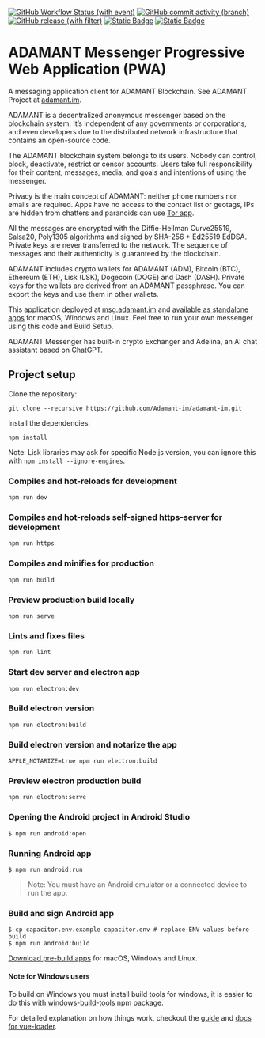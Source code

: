 [![GitHub Workflow Status (with event)](https://img.shields.io/github/actions/workflow/status/adamant-im/adamant-im/dev.yml)](https://github.com/Adamant-im/adamant-im/actions/workflows/dev.yml) [![GitHub commit activity (branch)](https://img.shields.io/github/commit-activity/m/Adamant-im/adamant-im/dev?color=24bd13)](https://github.com/Adamant-im/adamant-im/graphs/commit-activity) [![GitHub release (with filter)](https://img.shields.io/github/v/release/adamant-im/adamant-im?color=24bd13)](https://github.com/Adamant-im/adamant-im/releases) [![Static Badge](https://img.shields.io/badge/Slack-brightgreen?logo=slack&logoColor=white&labelColor=fa8f02&color=grey&link=https%3A%2F%2Fjoin.slack.com%2Ft%2Fadamant-im%2Fshared_invite%2Fzt-3n32uqh3-TmTM4qPAKcp3PzrPMtKETQ)](https://join.slack.com/t/adamant-im/shared_invite/zt-3n32uqh3-TmTM4qPAKcp3PzrPMtKETQ) [![Static Badge](https://img.shields.io/badge/Twitter-brightgreen?logo=x&logoColor=white&labelColor=blue&color=grey&link=https%3A%2F%2Ftwitter.com%2Fadamant_im)](https://twitter.com/adamant_im)

# ADAMANT Messenger Progressive Web Application (PWA)

A messaging application client for ADAMANT Blockchain. See ADAMANT Project at [adamant.im](https://adamant.im).

ADAMANT is a decentralized anonymous messenger based on the blockchain system. It’s independent of any governments or corporations, and even developers due to the distributed network infrastructure that contains an open-source code.

The ADAMANT blockchain system belongs to its users. Nobody can control, block, deactivate, restrict or censor accounts. Users take full responsibility for their content, messages, media, and goals and intentions of using the messenger.

Privacy is the main concept of ADAMANT: neither phone numbers nor emails are required. Apps have no access to the contact list or geotags, IPs are hidden from chatters and paranoids can use [Tor app](http://adamant6457join2rxdkr2y7iqatar7n4n72lordxeknj435i4cjhpyd.onion).

All the messages are encrypted with the Diffie-Hellman Curve25519, Salsa20, Poly1305 algorithms and signed by SHA-256 + Ed25519 EdDSA. Private keys are never transferred to the network. The sequence of messages and their authenticity is guaranteed by the blockchain.

ADAMANT includes crypto wallets for ADAMANT (ADM), Bitcoin (BTC), Ethereum (ETH), Lisk (LSK), Dogecoin (DOGE) and Dash (DASH). Private keys for the wallets are derived from an ADAMANT passphrase. You can export the keys and use them in other wallets.

This application deployed at [msg.adamant.im](https://msg.adamant.im) and [available as standalone apps](https://adamant.im/#adm-apps) for macOS, Windows and Linux. Feel free to run your own messenger using this code and Build Setup.

ADAMANT Messenger has built-in crypto Exchanger and Adelina, an AI chat assistant based on ChatGPT.

## Project setup

Clone the repository:

```
git clone --recursive https://github.com/Adamant-im/adamant-im.git
```

Install the dependencies:

```
npm install
```

Note: Lisk libraries may ask for specific Node.js version, you can ignore this with `npm install --ignore-engines`.

### Compiles and hot-reloads for development

```
npm run dev
```

### Compiles and hot-reloads self-signed https-server for development

```
npm run https
```

### Compiles and minifies for production

```
npm run build
```

### Preview production build locally

```
npm run serve
```

### Lints and fixes files

```
npm run lint
```

### Start dev server and electron app

```
npm run electron:dev
```

### Build electron version

```
npm run electron:build
```

### Build electron version and notarize the app

```
APPLE_NOTARIZE=true npm run electron:build
```

### Preview electron production build

```
npm run electron:serve
```

### Opening the Android project in Android Studio

```shell
$ npm run android:open
```

### Running Android app

```shell
$ npm run android:run
```

> Note: You must have an Android emulator or a connected device to run the app.

### Build and sign Android app

```shell
$ cp capacitor.env.example capacitor.env # replace ENV values before build
$ npm run android:build
```

[Download pre-build apps](https://adamant.im/#adm-apps) for macOS, Windows and Linux.

#### Note for Windows users

To build on Windows you must install build tools for windows, it is easier to do this with [windows-build-tools](https://github.com/felixrieseberg/windows-build-tools) npm package.

For detailed explanation on how things work, checkout the [guide](http://vuejs-templates.github.io/webpack/) and [docs for vue-loader](http://vuejs.github.io/vue-loader).
